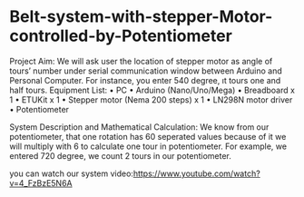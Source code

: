 # Belt-system-with-stepper-Motor-controlled-by-Potentiometer

Project Aim: 
 We will ask user the location of stepper motor as angle of tours’ number under serial communication window between Arduino and Personal Computer. For instance, you enter 540 degree, ıt tours one and half tours.
Equipment List:
• PC 
• Arduino (Nano/Uno/Mega)
• Breadboard x 1 
• ETUKit x 1
• Stepper motor (Nema 200 steps) x 1
• LN298N motor driver
• Potentiometer

System Description and Mathematical Calculation:
 We know from our potentiometer, that one rotation has 60 seperated values because of it we will multiply with 6 to calculate one tour in potentiometer. For example, 
 we entered 720 degree, we count 2 tours in our potentiometer.

you can watch our system video:https://www.youtube.com/watch?v=4_FzBzE5N6A
